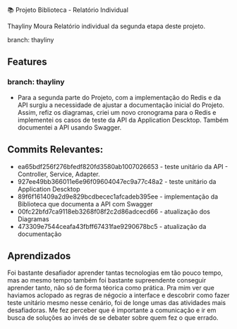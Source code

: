 📚 Projeto Biblioteca - Relatório Individual 

Thayliny Moura 
Relatório individual da segunda etapa deste projeto.

branch: thayliny


## Features 

### branch: thayliny

 - Para a segunda parte do Projeto, com a implementação do Redis e da API surgiu a necessidade de ajustar a documentação inicial do Projeto.
   Assim, refiz os diagramas, criei um novo cronograma para o Redis e implementei os casos de teste da API da Application Descktop. Também
   documentei a API usando Swagger.

## Commits Relevantes:
- ea65bdf256f276bfedf820fd3580ab1007026653 - teste unitário da API - Controller, Service, Adapter.
- 927ee49bb366011e6e96f09604047ec9a77c48a2 - teste unitário da Application Descktop
- 89f6f161409a2d9e829bcdbecec1afcadeb395ee - implementação da Biblioteca que documenta a API com Swagger
- 00fc22bfd7ca9118eb3268f08f2c2d86adcecd66 - atualização dos Diagramas
- 473309e7544ceafa43fbff67431fae9290678bc5 - atualização da documentação 

## Aprendizados 

Foi bastante desafiador aprender tantas tecnologias em tão pouco tempo, mas ao mesmo tempo também foi bastante supreendente conseguir  aprender tanto, não só de forma téorica como prática. Pra mim ver que haviamos aclopado as regras de négocio a interface e descobrir como fazer teste unitário mesmo nesse cenário, foi de longe umas das atividades mais desafiadoras. Me fez perceber que é importante a comunicação e ir em busca de soluções ao invés de se debater sobre quem fez o que errado.

